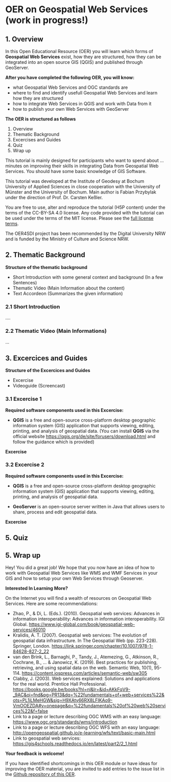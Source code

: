 # OER on Geospatial Web Services (work in progress!)       
         	           	
## 1. Overview

In this Open Educational Resource (OER) you will learn which forms of **Geospatial Web Services** exist, how they are structured, how they can be integrated into an open source GIS (QGIS) and published through GeoServer. 

**After you have completed the following OER, you will know:**
* what Geospatial Web Services and OGC standards are
* where to find and identify usefull Geospatial Web Services and learn how they are structured
* how to integrate Web Services in QGIS and work with Data from it 
* how to publish your own Web Services with GeoServer 

**The OER is structured as follows**

1. Overview
2. Thematic Background 
3. Excercises and Guides
4. Quiz 
5. Wrap up 

This tutorial is mainly designed for participants who want to spend about ... minutes on improving their skills in integrating Data from Geospatial Web Services. You should have some basic knowledge of GIS Software.

This tutorial was developed at the Institute of Geodesy at Bochum University of Applied Sciences in close cooperation with the University of Münster and the University of Bochum. Main author is Fabian Przybylak under the direction of Prof. Dr. Carsten Keßler.

You are free to use, alter and reproduce the tutorial (H5P content) under the terms of the CC-BY-SA 4.0 license. Any code provided with the tutorial can be used under the terms of the MIT license. Please see the [full license terms](https://github.com/oer4sdi/Geospatial-Web-Services/blob/main/LICENSE.md). 

The OER4SDI project has been recommended by the Digital University NRW and is funded by the Ministry of Culture and Science NRW. 

## 2. Thematic Background

**Structure of the thematic background** 
* Short Introduction with some general context and background (In a few Sentences) 
* Thematic Video (Main Information about the content)
* Text Accordeon (Summarizes the given information)


### 2.1 Short Introduction

....

### 2.2 Thematic Video (Main Informations)

...

## 3. Excercices and Guides

**Structure of the Excercices and Guides** 
* Excercise 
* Videoguide (Screencast)

### 3.1 Excercise 1

**Required software components used in this Excercise:** 

* **QGIS** is a free and open-source cross-platform desktop geographic information system (GIS) application that supports viewing, editing, printing, and analysis of geospatial data. 
(You can install **QGIS** via the official website https://qgis.org/de/site/forusers/download.html and follow the guidance which is provided)

**Excercise**



### 3.2 Excercise 2
**Required software components used in this Excercise:** 

* **QGIS** is a free and open-source cross-platform desktop geographic information system (GIS) application that supports viewing, editing, printing, and analysis of geospatial data.

* **GeoServer** is an open-source server written in Java that allows users to share, process and edit geospatial data.

**Excercise**


## 5. Quiz


## 5. Wrap up

Hey! You did a great job! We hope that you now have an idea of how to work with Geospatial Web Services like WMS and WMF Services in your GIS and how to setup your own Web Services through Geoserver.  


**Interested In Learning More?**

On the Internet you will find a wealth of resources on Geospatial Web Services. Here are some recommendations: 

* Zhao, P., & Di, L. (Eds.). (2010). Geospatial web services: Advances in information interoperability: Advances in information interoperability. IGI Global. https://www.igi-global.com/book/geospatial-web-services/46010 
* Kralidis, A. T. (2007). Geospatial web services: The evolution of geospatial data infrastructure. In The Geospatial Web (pp. 223-228). Springer, London. https://link.springer.com/chapter/10.1007/978-1-84628-827-2_22 
* van den Brink, L., Barnaghi, P., Tandy, J., Atemezing, G., Atkinson, R., Cochrane, B., ... & Janowicz, K. (2019). Best practices for publishing, retrieving, and using spatial data on the web. Semantic Web, 10(1), 95-114. https://content.iospress.com/articles/semantic-web/sw305
* Clabby, J. (2003). Web services explained: Solutions and applications for the real world. Prentice Hall Professional. https://books.google.be/books?hl=nl&lr=&id=AKkFqV9-_9AC&oi=fnd&pg=PR13&dq=%22fundamentals+of+web+services%22&ots=PL1iLMeHGW&sig=H9XAty66RX8LFIKAo9-VmOOEZDA#v=onepage&q=%22fundamentals%20of%20web%20services%22&f=false
* Link to a page or lecture describing OGC WMS with an easy language: https://www.ogc.org/standards/wms/introduction 
* Link to a page or lecture describing OGC WFS with an easy language: http://opengeospatial.github.io/e-learning/wfs/text/basic-main.html
* Link to geospatial web services: https://gis4schools.readthedocs.io/en/latest/part2/2_1.html


**Your feedback is welcome!**

If you have identified shortcomings in this OER module or have ideas for improving the OER material, you are invited to add entries to the issue list in the [Github repository of this OER]( https://github.com/oer4sdi/...).
